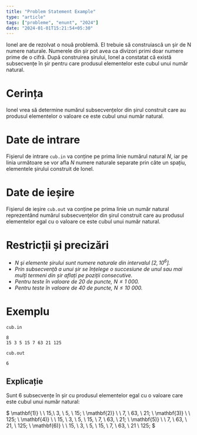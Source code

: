 ```yaml
---
title: "Problem Statement Example"
type: "article"
tags: ["probleme", "enunt", "2024"]
date: "2024-01-01T15:21:54+05:30"
---
```


Ionel are de rezolvat o nouă problemă. El trebuie să construiască un șir de N numere naturale. Numerele din șir pot avea ca divizori primi doar numere prime de o cifră. După construirea șirului, Ionel a constatat că există subsecvențe în șir pentru care produsul elementelor este cubul unui număr natural.

# Cerința

Ionel vrea să determine numărul subsecvențelor din șirul construit care au produsul elementelor o valoare ce este cubul unui număr natural.

# Date de intrare

Fișierul de intrare `cub.in` va conține pe prima linie numărul natural $N$, iar pe linia următoare se vor afla $N$ numere naturale separate prin câte un spațiu, elementele șirului construit de Ionel.


# Date de ieșire

Fișierul de ieșire `cub.out` va conține pe prima linie un număr natural reprezentând numărul subsecvenţelor din șirul construit care au produsul elementelor egal cu o valoare ce este cubul unui număr natural.


# Restricții și precizări

* _$N$ şi elemente șirului sunt numere naturale din intervalul $[2,10^6].$_
* _Prin subsecvenţă a unui șir se înțelege o succesiune de unul sau mai mulți termeni din șir aflați pe poziții consecutive._
* _Pentru teste în valoare de $20$ de puncte, $N \leq 1 \ 000.$_
* _Pentru teste în valoare de $40$ de puncte, $N \leq 10 \ 000.$_

# Exemplu

`cub.in`

```
8
15 3 5 15 7 63 21 125
```

`cub.out`

```
6
```

## Explicație

Sunt $6$ subsecvențe în șir cu produsul elementelor egal cu o valoare care este cubul unui număr natural:

$
\mathbf{1)} \ \ 15,\ 3, \ 5, \ 15; \\
\mathbf{2)} \ \ 7, \ 63, \ 21; \\
\mathbf{3)} \ \ 125; \\
\mathbf{4)} \ \ 15, \ 3, \ 5, \ 15, \ 7, \ 63, \ 21; \\
\mathbf{5)} \ \ 7, \ 63, \ 21, \ 125; \\
\mathbf{6)} \ \ 15, \ 3, \ 5, \ 15, \ 7, \ 63, \ 21 \ 125;
$